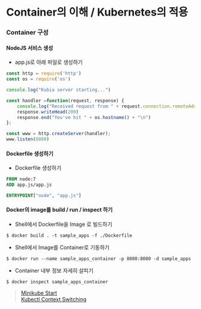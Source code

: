 # Container의 이해 / Kubernetes의 적용 

### Container 구성 

#### NodeJS 서비스 생성 

- app.js로 아래 파일로 생성하기 

```javascript 
const http = require('http')
const os = require('os')

console.log("Kubia server starting...")

const handler =function(request, response) {
    console.log("Received request from " + request.connection.remoteAddress);
    response.writeHead(200)
    response.end("You've hit " + os.hostname() + "\n")
};

const www = http.createServer(handler);
www.listen(8080)
```

#### Dockerfile 생성하기 

- Dockerfile 생성하기 

```Dockerfile 
FROM node:7
ADD app.js/app.js

ENTRYPOINT["node", "app.js"]
```

#### Docker의 image를 build / run / inspect 하기 

- Shell에서 Dockerfile을 Image 로 빌드하기 

```shell 
$ docker build . -t sample_apps -f ./Dockerfile
```

- Shell에서 Image를 Container로 기동하기 

```shell 
$ docker run --name sample_apps_container -p 8080:8080 -d sample_apps
```

- Container 내부 정보 자세히 살피기 

```shell 
$ docker inspect sample_apps_container
```


> [Minikube Start](https://minikube.sigs.k8s.io/docs/start/)   
> [Kubectl Context Switching](https://kubernetes.io/docs/tasks/access-application-cluster/configure-access-multiple-clusters/)

